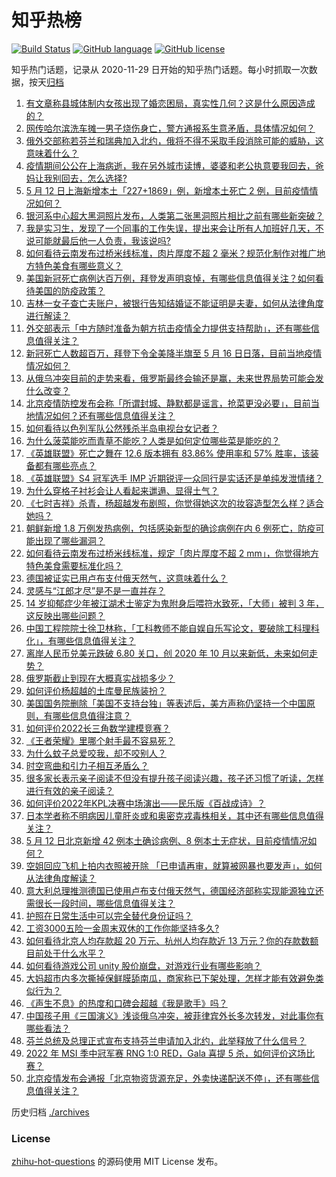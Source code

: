 # 知乎热榜
[![Build Status](https://github.com/ToWeLong/zhihu-hot-questions/workflows/CI/badge.svg)](https://github.com/ToWeLong/zhihu-hot-questions/actions)
[![GitHub language](https://img.shields.io/badge/language-golang-orange.svg)](https://golang.org/)
[![GitHub license](https://img.shields.io/github/license/ToWeLong/zhihu-hot-questions)](https://github.com/ToWeLong/zhihu-hot-questions/blob/main/LICENSE)

知乎热门话题，记录从 2020-11-29 日开始的知乎热门话题。每小时抓取一次数据，按天[归档](./archives)

<!-- BEGIN -->

1. [有文章称县城体制内女孩出现了婚恋困局，真实性几何？这是什么原因造成的？](https://www.zhihu.com/question/531940348)
1. [网传哈尔滨洗车摊一男子烧伤身亡，警方通报系生意矛盾，具体情况如何？](https://www.zhihu.com/question/532498361)
1. [俄外交部称若芬兰和瑞典加入北约，俄将不得不采取手段消除可能的威胁，这意味着什么？](https://www.zhihu.com/question/532512031)
1. [疫情期间公公在上海病逝，我在另外城市读博，婆婆和老公执意要我回去，爸妈让我别回去，怎么选择?](https://www.zhihu.com/question/526429805)
1. [5 月 12 日上海新增本土「227+1869」例，新增本土死亡 2 例，目前疫情情况如何？](https://www.zhihu.com/question/532564358)
1. [银河系中心超大黑洞照片发布，人类第二张黑洞照片相比之前有哪些新突破？](https://www.zhihu.com/question/530632972)
1. [我是实习生，发现了一个同事的工作失误，提出来会让所有人加班好几天，不说可能就最后他一人负责，我该说吗?](https://www.zhihu.com/question/532171623)
1. [如何看待云南发布过桥米线标准，肉片厚度不超 2 毫米？规范化制作对推广地方特色美食有哪些意义？](https://www.zhihu.com/question/532337584)
1. [美国新冠死亡病例达百万例，拜登发声明哀悼，有哪些信息值得关注？如何看待美国的防疫政策？](https://www.zhihu.com/question/532523235)
1. [吉林一女子查亡夫账户，被银行告知结婚证不能证明是夫妻，如何从法律角度进行解读？](https://www.zhihu.com/question/532522208)
1. [外交部表示「中方随时准备为朝方抗击疫情全力提供支持帮助」，还有哪些信息值得关注？](https://www.zhihu.com/question/532484087)
1. [新冠死亡人数超百万，拜登下令全美降半旗至 5 月 16 日日落，目前当地疫情情况如何？](https://www.zhihu.com/question/532563912)
1. [从俄乌冲突目前的走势来看，俄罗斯最终会输还是赢，未来世界局势可能会发什么改变？](https://www.zhihu.com/question/532332544)
1. [北京疫情防控发布会称「所谓封城、静默都是谣言，抢菜更没必要」，目前当地情况如何？还有哪些信息值得关注？](https://www.zhihu.com/question/532505800)
1. [如何看待以色列军队公然残杀半岛电视台女记者？](https://www.zhihu.com/question/532307355)
1. [为什么菠菜能吃而青草不能吃？人类是如何定位哪些菜是能吃的？](https://www.zhihu.com/question/530788654)
1. [《英雄联盟》死亡之舞在 12.6 版本拥有 83.86% 使用率和 57% 胜率，该装备都有哪些亮点？](https://www.zhihu.com/question/527502879)
1. [《英雄联盟》S4 冠军选手 IMP 近期锐评一众同行是实话还是单纯发泄情绪？](https://www.zhihu.com/question/532245623)
1. [为什么穿格子衬衫会让人看起来邋遢、显得土气？](https://www.zhihu.com/question/23344717)
1. [《七时吉祥》杀青，杨超越发布剧照，你觉得她这次的妆容造型怎么样？适合她吗？](https://www.zhihu.com/question/532122550)
1. [朝鲜新增 1.8 万例发热病例，包括感染新型的确诊病例在内 6 例死亡，防疫可能出现了哪些漏洞？](https://www.zhihu.com/question/532563158)
1. [如何看待云南发布过桥米线标准，规定「肉片厚度不超 2 mm」，你觉得地方特色美食需要标准化吗？](https://www.zhihu.com/question/532493557)
1. [德国被证实已用卢布支付俄天然气，这意味着什么？](https://www.zhihu.com/question/532463415)
1. [灵感与“江郎才尽”是不是一直并存？](https://www.zhihu.com/question/521635431)
1. [14 岁抑郁症少年被江湖术士鉴定为鬼附身后喂符水致死，「大师」被判 3 年，这反映出哪些问题？](https://www.zhihu.com/question/532449824)
1. [中国工程院院士徐卫林称，「工科教师不能自娱自乐写论文，要破除工科理科化」，有哪些信息值得关注？](https://www.zhihu.com/question/532433181)
1. [离岸人民币兑美元跌破 6.80 关口，创 2020 年 10 月以来新低，未来如何走势？](https://www.zhihu.com/question/532450369)
1. [俄罗斯截止到现在大概真实战损多少？](https://www.zhihu.com/question/532379070)
1. [如何评价杨超越的土库曼民族装扮？](https://www.zhihu.com/question/501836689)
1. [美国国务院删除「美国不支持台独」等表述后，美方声称仍坚持一个中国原则，有哪些信息值得注意？](https://www.zhihu.com/question/532460664)
1. [如何评价2022长三角数学建模竞赛？](https://www.zhihu.com/question/532228826)
1. [《王者荣耀》里哪个射手最不容易死？](https://www.zhihu.com/question/428557472)
1. [为什么蚊子总爱咬我，却不咬别人？](https://www.zhihu.com/question/62695222)
1. [时空弯曲和引力子相互矛盾么？](https://www.zhihu.com/question/531061734)
1. [很多家长表示亲子阅读不但没有提升孩子阅读兴趣，孩子还习惯了听读，怎样进行有效的亲子阅读？](https://www.zhihu.com/question/531818385)
1. [如何评价2022年KPL决赛中场演出——民乐版《百战成诗》？](https://www.zhihu.com/question/532040315)
1. [日本学者称不明病因儿童肝炎或和奥密克戎毒株相关，其中还有哪些信息值得关注？](https://www.zhihu.com/question/532488441)
1. [5 月 12 日北京新增 42 例本土确诊病例、8 例本土无症状，目前疫情情况如何？](https://www.zhihu.com/question/532564534)
1. [空姐回应飞机上拍内衣照被开除 「已申请再审，就算被网暴也要发声」，如何从法律角度解读？](https://www.zhihu.com/question/532483654)
1. [意大利总理推测德国已使用卢布支付俄天然气，德国经济部称实现能源独立还需很长一段时间，哪些信息值得关注？](https://www.zhihu.com/question/532486534)
1. [护照在日常生活中可以完全替代身份证吗？](https://www.zhihu.com/question/40522390)
1. [工资3000五险一金周末双休的工作你能坚持多久?](https://www.zhihu.com/question/452432398)
1. [如何看待北京人均存款超 20 万元、杭州人均存款近 13 万元？你的存款数额目前处于什么水平？](https://www.zhihu.com/question/532362180)
1. [如何看待游戏公司 unity 股价崩盘，对游戏行业有哪些影响？](https://www.zhihu.com/question/532367490)
1. [大妈超市内多次撕掉保鲜膜舔南瓜，商家称已下架处理，怎样才能有效避免类似行为？](https://www.zhihu.com/question/532395839)
1. [《声生不息》的热度和口碑会超越《我是歌手》吗？](https://www.zhihu.com/question/529728600)
1. [中国孩子用《三国演义》浅谈俄乌冲突，被菲律宾外长多次转发，对此事你有哪些看法？](https://www.zhihu.com/question/532436193)
1. [芬兰总统及总理正式宣布支持芬兰申请加入北约，此举释放了什么信号？](https://www.zhihu.com/question/532431132)
1. [2022 年 MSI 季中冠军赛 RNG 1:0 RED，Gala 喜提 5 杀，如何评价这场比赛？](https://www.zhihu.com/question/532505530)
1. [北京疫情发布会通报「北京物资货源充足，外卖快递配送不停」，还有哪些信息值得关注？](https://www.zhihu.com/question/532499862)

<!-- END -->

历史归档 [./archives](./archives)


### License
[zhihu-hot-questions](https://github.com/towelong/zhihu-hot-questions) 的源码使用 MIT License 发布。